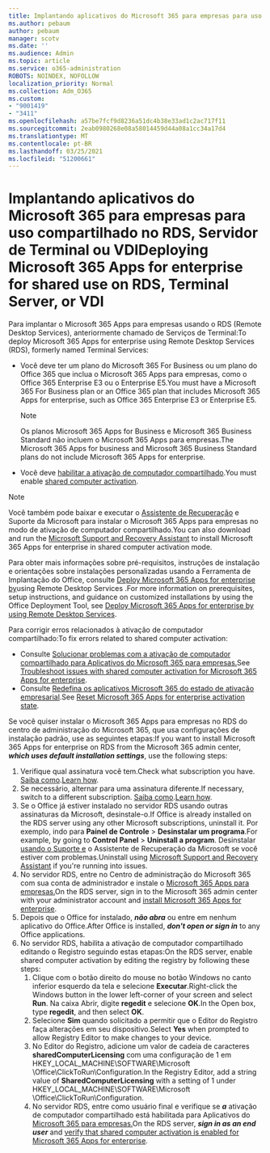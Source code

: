 ```yaml
---
title: Implantando aplicativos do Microsoft 365 para empresas para uso compartilhado no RDS, Servidor de Terminal ou VDI
ms.author: pebaum
author: pebaum
manager: scotv
ms.date: ''
ms.audience: Admin
ms.topic: article
ms.service: o365-administration
ROBOTS: NOINDEX, NOFOLLOW
localization_priority: Normal
ms.collection: Adm_O365
ms.custom:
- "9001419"
- "3411"
ms.openlocfilehash: a57be7fcf9d8236a51dc4b38e33ad1c2ac717f11
ms.sourcegitcommit: 2eab0980268e08a58014459d44a08a1cc34a17d4
ms.translationtype: MT
ms.contentlocale: pt-BR
ms.lasthandoff: 03/25/2021
ms.locfileid: "51200661"
---
```

# <a name="deploying-microsoft-365-apps-for-enterprise-for-shared-use-on-rds-terminal-server-or-vdi"></a><span data-ttu-id="4cbf5-102">Implantando aplicativos do Microsoft 365 para empresas para uso compartilhado no RDS, Servidor de Terminal ou VDI</span><span class="sxs-lookup"><span data-stu-id="4cbf5-102">Deploying Microsoft 365 Apps for enterprise for shared use on RDS, Terminal Server, or VDI</span></span>

<span data-ttu-id="4cbf5-103">Para implantar o Microsoft 365 Apps para empresas usando o RDS (Remote Desktop Services), anteriormente chamado de Serviços de Terminal:</span><span class="sxs-lookup"><span data-stu-id="4cbf5-103">To deploy Microsoft 365 Apps for enterprise using Remote Desktop Services (RDS), formerly named Terminal Services:</span></span>

- <span data-ttu-id="4cbf5-104">Você deve ter um plano do Microsoft 365 For Business ou um plano do Office 365 que inclua o Microsoft 365 Apps para empresas, como o Office 365 Enterprise E3 ou o Enterprise E5.</span><span class="sxs-lookup"><span data-stu-id="4cbf5-104">You must have a Microsoft 365 For Business plan or an Office 365 plan that includes Microsoft 365 Apps for enterprise, such as Office 365 Enterprise E3 or Enterprise E5.</span></span>
   > [!NOTE]
   > <span data-ttu-id="4cbf5-105">Os planos Microsoft 365 Apps for Business e Microsoft 365 Business Standard não incluem o Microsoft 365 Apps para empresas.</span><span class="sxs-lookup"><span data-stu-id="4cbf5-105">The Microsoft 365 Apps for business and Microsoft 365 Business Standard plans do not include Microsoft 365 Apps for enterprise.</span></span>
- <span data-ttu-id="4cbf5-106">Você deve [habilitar a ativação de computador compartilhado](https://docs.microsoft.com/DeployOffice/overview-shared-computer-activation).</span><span class="sxs-lookup"><span data-stu-id="4cbf5-106">You must enable [shared computer activation](https://docs.microsoft.com/DeployOffice/overview-shared-computer-activation).</span></span>

> [!NOTE]
> <span data-ttu-id="4cbf5-107">Você também pode baixar e executar o [Assistente de Recuperação](https://aka.ms/SaRA_OfficeSCA_M365Portal) e Suporte da Microsoft para instalar o Microsoft 365 Apps para empresas no modo de ativação de computador compartilhado.</span><span class="sxs-lookup"><span data-stu-id="4cbf5-107">You can also download and run the [Microsoft Support and Recovery Assistant](https://aka.ms/SaRA_OfficeSCA_M365Portal) to install Microsoft 365 Apps for enterprise in shared computer activation mode.</span></span>

<span data-ttu-id="4cbf5-108">Para obter mais informações sobre pré-requisitos, instruções de instalação e orientações sobre instalações personalizadas usando a Ferramenta de Implantação do Office, consulte [Deploy Microsoft 365 Apps for enterprise by](https://docs.microsoft.com/DeployOffice/deploy-microsoft-365-apps-remote-desktop-services)using Remote Desktop Services .</span><span class="sxs-lookup"><span data-stu-id="4cbf5-108">For more information on prerequisites, setup instructions, and guidance on customized installations by using the Office Deployment Tool, see [Deploy Microsoft 365 Apps for enterprise by using Remote Desktop Services](https://docs.microsoft.com/DeployOffice/deploy-microsoft-365-apps-remote-desktop-services).</span></span>

<span data-ttu-id="4cbf5-109">Para corrigir erros relacionados à ativação de computador compartilhado:</span><span class="sxs-lookup"><span data-stu-id="4cbf5-109">To fix errors related to shared computer activation:</span></span>

- <span data-ttu-id="4cbf5-110">Consulte [Solucionar problemas com a ativação de computador compartilhado para Aplicativos do Microsoft 365 para empresas.](https://docs.microsoft.com/DeployOffice/troubleshoot-shared-computer-activation)</span><span class="sxs-lookup"><span data-stu-id="4cbf5-110">See [Troubleshoot issues with shared computer activation for Microsoft 365 Apps for enterprise](https://docs.microsoft.com/DeployOffice/troubleshoot-shared-computer-activation).</span></span>
- <span data-ttu-id="4cbf5-111">Consulte [Redefina os aplicativos Microsoft 365 do estado de ativação empresarial](https://go.microsoft.com/fwlink/?linkid=2109218).</span><span class="sxs-lookup"><span data-stu-id="4cbf5-111">See [Reset Microsoft 365 Apps for enterprise activation state](https://go.microsoft.com/fwlink/?linkid=2109218).</span></span>

<span data-ttu-id="4cbf5-112">Se você quiser instalar o Microsoft 365 Apps para empresas no RDS do centro de administração do Microsoft 365, que usa configurações de instalação padrão, use as seguintes etapas:</span><span class="sxs-lookup"><span data-stu-id="4cbf5-112">If you want to install Microsoft 365 Apps for enterprise on RDS from the Microsoft 365 admin center, ***which uses default installation settings***, use the following steps:</span></span>

1. <span data-ttu-id="4cbf5-113">Verifique qual assinatura você tem.</span><span class="sxs-lookup"><span data-stu-id="4cbf5-113">Check what subscription you have.</span></span> <span data-ttu-id="4cbf5-114">[Saiba como](https://docs.microsoft.com/microsoft-365/admin/admin-overview/what-subscription-do-i-have).</span><span class="sxs-lookup"><span data-stu-id="4cbf5-114">[Learn how](https://docs.microsoft.com/microsoft-365/admin/admin-overview/what-subscription-do-i-have).</span></span>
2. <span data-ttu-id="4cbf5-115">Se necessário, alternar para uma assinatura diferente.</span><span class="sxs-lookup"><span data-stu-id="4cbf5-115">If necessary, switch to a different subscription.</span></span> <span data-ttu-id="4cbf5-116">[Saiba como](https://docs.microsoft.com/microsoft-365/commerce/subscriptions/switch-to-a-different-plan).</span><span class="sxs-lookup"><span data-stu-id="4cbf5-116">[Learn how](https://docs.microsoft.com/microsoft-365/commerce/subscriptions/switch-to-a-different-plan).</span></span>
3. <span data-ttu-id="4cbf5-117">Se o Office já estiver instalado no servidor RDS usando outras assinaturas da Microsoft, desinstale-o.</span><span class="sxs-lookup"><span data-stu-id="4cbf5-117">If Office is already installed on the RDS server using any other Microsoft subscriptions, uninstall it.</span></span> <span data-ttu-id="4cbf5-118">Por exemplo, indo para **Painel de Controle**  >  **Desinstalar um programa**.</span><span class="sxs-lookup"><span data-stu-id="4cbf5-118">For example, by going to **Control Panel** > **Uninstall a program**.</span></span> <span data-ttu-id="4cbf5-119">Desinstalar [usando o Suporte e](https://aka.ms/SARA-OfficeUninstall-Alchemy) o Assistente de Recuperação da Microsoft se você estiver com problemas.</span><span class="sxs-lookup"><span data-stu-id="4cbf5-119">Uninstall using [Microsoft Support and Recovery Assistant](https://aka.ms/SARA-OfficeUninstall-Alchemy) if you're running into issues.</span></span>
4. <span data-ttu-id="4cbf5-120">No servidor RDS, entre no Centro de administração do Microsoft 365 com sua conta de administrador e instale o [Microsoft 365 Apps para empresas.](https://portal.office.com/OLS/MySoftware.aspx)</span><span class="sxs-lookup"><span data-stu-id="4cbf5-120">On the RDS server, sign in to the Microsoft 365 admin center with your administrator account and [install Microsoft 365 Apps for enterprise](https://portal.office.com/OLS/MySoftware.aspx).</span></span>
5. <span data-ttu-id="4cbf5-121">Depois que o Office for instalado, ***não abra*** ou entre em nenhum aplicativo do Office.</span><span class="sxs-lookup"><span data-stu-id="4cbf5-121">After Office is installed, ***don't open or sign in*** to any Office applications.</span></span>
6. <span data-ttu-id="4cbf5-122">No servidor RDS, habilita a ativação de computador compartilhado editando o Registro seguindo estas etapas:</span><span class="sxs-lookup"><span data-stu-id="4cbf5-122">On the RDS server, enable shared computer activation by editing the registry by following these steps:</span></span>
   1. <span data-ttu-id="4cbf5-123">Clique com o botão direito do mouse no botão Windows no canto inferior esquerdo da tela e selecione **Executar**.</span><span class="sxs-lookup"><span data-stu-id="4cbf5-123">Right-click the Windows button in the lower left-corner of your screen and select **Run**.</span></span> <span data-ttu-id="4cbf5-124">Na caixa Abrir, digite **regedit** e selecione **OK**.</span><span class="sxs-lookup"><span data-stu-id="4cbf5-124">In the Open box, type **regedit**, and then select **OK**.</span></span>
   2. <span data-ttu-id="4cbf5-125">Selecione **Sim** quando solicitado a permitir que o Editor do Registro faça alterações em seu dispositivo.</span><span class="sxs-lookup"><span data-stu-id="4cbf5-125">Select **Yes** when prompted to allow Registry Editor to make changes to your device.</span></span>
   3. <span data-ttu-id="4cbf5-126">No Editor do Registro, adicione um valor de cadeia de caracteres **sharedComputerLicensing** com uma configuração de 1 em HKEY_LOCAL_MACHINE\SOFTWARE\Microsoft \Office\ClickToRun\Configuration.</span><span class="sxs-lookup"><span data-stu-id="4cbf5-126">In the Registry Editor, add a string value of **SharedComputerLicensing** with a setting of 1 under HKEY_LOCAL_MACHINE\SOFTWARE\Microsoft \Office\ClickToRun\Configuration.</span></span>
   4. <span data-ttu-id="4cbf5-127">No servidor RDS, entre como usuário final e verifique se ***a*** ativação de computador compartilhado está habilitada para Aplicativos do [Microsoft 365 para empresas.](https://docs.microsoft.com/DeployOffice/troubleshoot-shared-computer-activation#verify-that-activation-for-microsoft-365-apps-succeeded)</span><span class="sxs-lookup"><span data-stu-id="4cbf5-127">On the RDS server, ***sign in as an end user*** and [verify that shared computer activation is enabled for Microsoft 365 Apps for enterprise](https://docs.microsoft.com/DeployOffice/troubleshoot-shared-computer-activation#verify-that-activation-for-microsoft-365-apps-succeeded).</span></span>
